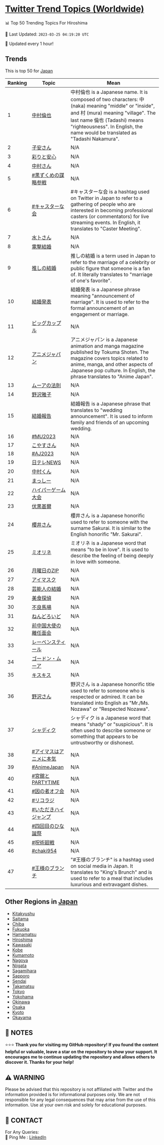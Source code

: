 [Twitter Trend Topics (Worldwide)](https://github.com/ErcinDedeoglu/Twitter-Trend-Topics)
==========


📊 Top 50 Trending Topics For Hiroshima

📆 Last Updated: `2023-03-25 04:19:20 UTC`

🔧 Updated every 1 hour!


## Trends

This is top 50 for [Japan](</Japan>)

| Ranking | Topic | Mean |
| ------- | ------------ | ------------ |
| 1 | [中村倫也](http://twitter.com/search?q=%e4%b8%ad%e6%9d%91%e5%80%ab%e4%b9%9f) | 中村倫也 is a Japanese name. It is composed of two characters: 中 (naka) meaning "middle" or "inside", and 村 (mura) meaning "village". The last name 倫也 (Tadashi) means "righteousness". In English, the name would be translated as "Tadashi Nakamura". |
| 2 | [子安さん](http://twitter.com/search?q=%e5%ad%90%e5%ae%89%e3%81%95%e3%82%93) | N/A |
| 3 | [彩りと安心](http://twitter.com/search?q=%e5%bd%a9%e3%82%8a%e3%81%a8%e5%ae%89%e5%bf%83) | N/A |
| 4 | [中村さん](http://twitter.com/search?q=%e4%b8%ad%e6%9d%91%e3%81%95%e3%82%93) | N/A |
| 5 | [#黒ずくめの謀略参戦](http://twitter.com/search?q=%23%e9%bb%92%e3%81%9a%e3%81%8f%e3%82%81%e3%81%ae%e8%ac%80%e7%95%a5%e5%8f%82%e6%88%a6) | N/A |
| 6 | [#キャスターな会](http://twitter.com/search?q=%23%e3%82%ad%e3%83%a3%e3%82%b9%e3%82%bf%e3%83%bc%e3%81%aa%e4%bc%9a) | #キャスターな会 is a hashtag used on Twitter in Japan to refer to a gathering of people who are interested in becoming professional casters (or commentators) for live streaming events. In English, it translates to "Caster Meeting". |
| 7 | [水卜さん](http://twitter.com/search?q=%e6%b0%b4%e5%8d%9c%e3%81%95%e3%82%93) | N/A |
| 8 | [電撃結婚](http://twitter.com/search?q=%e9%9b%bb%e6%92%83%e7%b5%90%e5%a9%9a) | N/A |
| 9 | [推しの結婚](http://twitter.com/search?q=%e6%8e%a8%e3%81%97%e3%81%ae%e7%b5%90%e5%a9%9a) | 推しの結婚 is a term used in Japan to refer to the marriage of a celebrity or public figure that someone is a fan of. It literally translates to "marriage of one's favorite". |
| 10 | [結婚発表](http://twitter.com/search?q=%e7%b5%90%e5%a9%9a%e7%99%ba%e8%a1%a8) | 結婚発表 is a Japanese phrase meaning "announcement of marriage". It is used to refer to the formal announcement of an engagement or marriage. |
| 11 | [ビッグカップル](http://twitter.com/search?q=%e3%83%93%e3%83%83%e3%82%b0%e3%82%ab%e3%83%83%e3%83%97%e3%83%ab) | N/A |
| 12 | [アニメジャパン](http://twitter.com/search?q=%e3%82%a2%e3%83%8b%e3%83%a1%e3%82%b8%e3%83%a3%e3%83%91%e3%83%b3) | アニメジャパン is a Japanese animation and manga magazine published by Tokuma Shoten. The magazine covers topics related to anime, manga, and other aspects of Japanese pop culture. In English, the phrase translates to "Anime Japan". |
| 13 | [ムーアの法則](http://twitter.com/search?q=%e3%83%a0%e3%83%bc%e3%82%a2%e3%81%ae%e6%b3%95%e5%89%87) | N/A |
| 14 | [野沢雅子](http://twitter.com/search?q=%e9%87%8e%e6%b2%a2%e9%9b%85%e5%ad%90) | N/A |
| 15 | [結婚報告](http://twitter.com/search?q=%e7%b5%90%e5%a9%9a%e5%a0%b1%e5%91%8a) | 結婚報告 is a Japanese phrase that translates to "wedding announcement". It is used to inform family and friends of an upcoming wedding. |
| 16 | [#MU2023](http://twitter.com/search?q=%23MU2023) | N/A |
| 17 | [こやすさん](http://twitter.com/search?q=%e3%81%93%e3%82%84%e3%81%99%e3%81%95%e3%82%93) | N/A |
| 18 | [#AJ2023](http://twitter.com/search?q=%23AJ2023) | N/A |
| 19 | [日テレNEWS](http://twitter.com/search?q=%e6%97%a5%e3%83%86%e3%83%acNEWS) | N/A |
| 20 | [中村くん](http://twitter.com/search?q=%e4%b8%ad%e6%9d%91%e3%81%8f%e3%82%93) | N/A |
| 21 | [まっしー](http://twitter.com/search?q=%e3%81%be%e3%81%a3%e3%81%97%e3%83%bc) | N/A |
| 22 | [ハイパーゲーム大会](http://twitter.com/search?q=%e3%83%8f%e3%82%a4%e3%83%91%e3%83%bc%e3%82%b2%e3%83%bc%e3%83%a0%e5%a4%a7%e4%bc%9a) | N/A |
| 23 | [伏黒甚爾](http://twitter.com/search?q=%e4%bc%8f%e9%bb%92%e7%94%9a%e7%88%be) | N/A |
| 24 | [櫻井さん](http://twitter.com/search?q=%e6%ab%bb%e4%ba%95%e3%81%95%e3%82%93) | 櫻井さん is a Japanese honorific used to refer to someone with the surname Sakurai. It is similar to the English honorific "Mr. Sakurai". |
| 25 | [ミオリネ](http://twitter.com/search?q=%e3%83%9f%e3%82%aa%e3%83%aa%e3%83%8d) | ミオリネ is a Japanese word that means "to be in love". It is used to describe the feeling of being deeply in love with someone. |
| 26 | [月曜日のZIP](http://twitter.com/search?q=%e6%9c%88%e6%9b%9c%e6%97%a5%e3%81%aeZIP) | N/A |
| 27 | [アイマスク](http://twitter.com/search?q=%e3%82%a2%e3%82%a4%e3%83%9e%e3%82%b9%e3%82%af) | N/A |
| 28 | [芸能人の結婚](http://twitter.com/search?q=%e8%8a%b8%e8%83%bd%e4%ba%ba%e3%81%ae%e7%b5%90%e5%a9%9a) | N/A |
| 29 | [美食探偵](http://twitter.com/search?q=%e7%be%8e%e9%a3%9f%e6%8e%a2%e5%81%b5) | N/A |
| 30 | [不良馬場](http://twitter.com/search?q=%e4%b8%8d%e8%89%af%e9%a6%ac%e5%a0%b4) | N/A |
| 31 | [ねんどろいど](http://twitter.com/search?q=%e3%81%ad%e3%82%93%e3%81%a9%e3%82%8d%e3%81%84%e3%81%a9) | N/A |
| 32 | [前中国大使の離任面会](http://twitter.com/search?q=%e5%89%8d%e4%b8%ad%e5%9b%bd%e5%a4%a7%e4%bd%bf%e3%81%ae%e9%9b%a2%e4%bb%bb%e9%9d%a2%e4%bc%9a) | N/A |
| 33 | [レーベンスティール](http://twitter.com/search?q=%e3%83%ac%e3%83%bc%e3%83%99%e3%83%b3%e3%82%b9%e3%83%86%e3%82%a3%e3%83%bc%e3%83%ab) | N/A |
| 34 | [ゴードン・ムーア](http://twitter.com/search?q=%e3%82%b4%e3%83%bc%e3%83%89%e3%83%b3%e3%83%bb%e3%83%a0%e3%83%bc%e3%82%a2) | N/A |
| 35 | [キスキス](http://twitter.com/search?q=%e3%82%ad%e3%82%b9%e3%82%ad%e3%82%b9) | N/A |
| 36 | [野沢さん](http://twitter.com/search?q=%e9%87%8e%e6%b2%a2%e3%81%95%e3%82%93) | 野沢さん is a Japanese honorific title used to refer to someone who is respected or admired. It can be translated into English as "Mr./Ms. Nozawa" or "Respected Nozawa". |
| 37 | [シャディク](http://twitter.com/search?q=%e3%82%b7%e3%83%a3%e3%83%87%e3%82%a3%e3%82%af) | シャディク is a Japanese word that means "shady" or "suspicious". It is often used to describe someone or something that appears to be untrustworthy or dishonest. |
| 38 | [#アイマスはアニメに本気](http://twitter.com/search?q=%23%e3%82%a2%e3%82%a4%e3%83%9e%e3%82%b9%e3%81%af%e3%82%a2%e3%83%8b%e3%83%a1%e3%81%ab%e6%9c%ac%e6%b0%97) | N/A |
| 39 | [#AnimeJapan](http://twitter.com/search?q=%23AnimeJapan) | N/A |
| 40 | [#宮舘とPARTYTIME](http://twitter.com/search?q=%23%e5%ae%ae%e8%88%98%e3%81%a8PARTYTIME) | N/A |
| 41 | [#因の者オフ会](http://twitter.com/search?q=%23%e5%9b%a0%e3%81%ae%e8%80%85%e3%82%aa%e3%83%95%e4%bc%9a) | N/A |
| 42 | [#リコラジ](http://twitter.com/search?q=%23%e3%83%aa%e3%82%b3%e3%83%a9%e3%82%b8) | N/A |
| 43 | [#いただきハイジャンプ](http://twitter.com/search?q=%23%e3%81%84%e3%81%9f%e3%81%a0%e3%81%8d%e3%83%8f%e3%82%a4%e3%82%b8%e3%83%a3%e3%83%b3%e3%83%97) | N/A |
| 44 | [#四回目のひな誕祭](http://twitter.com/search?q=%23%e5%9b%9b%e5%9b%9e%e7%9b%ae%e3%81%ae%e3%81%b2%e3%81%aa%e8%aa%95%e7%a5%ad) | N/A |
| 45 | [#呪術廻戦](http://twitter.com/search?q=%23%e5%91%aa%e8%a1%93%e5%bb%bb%e6%88%a6) | N/A |
| 46 | [#chaki954](http://twitter.com/search?q=%23chaki954) | N/A |
| 47 | [#王様のブランチ](http://twitter.com/search?q=%23%e7%8e%8b%e6%a7%98%e3%81%ae%e3%83%96%e3%83%a9%e3%83%b3%e3%83%81) | "#王様のブランチ" is a hashtag used on social media in Japan. It translates to "King's Brunch" and is used to refer to a meal that includes luxurious and extravagant dishes. |



## Other Regions in [Japan](</Japan>)

* [Kitakyushu](</Japan/Kitakyushu.md>)
* [Saitama](</Japan/Saitama.md>)
* [Chiba](</Japan/Chiba.md>)
* [Fukuoka](</Japan/Fukuoka.md>)
* [Hamamatsu](</Japan/Hamamatsu.md>)
* [Hiroshima](</Japan/Hiroshima.md>)
* [Kawasaki](</Japan/Kawasaki.md>)
* [Kobe](</Japan/Kobe.md>)
* [Kumamoto](</Japan/Kumamoto.md>)
* [Nagoya](</Japan/Nagoya.md>)
* [Niigata](</Japan/Niigata.md>)
* [Sagamihara](</Japan/Sagamihara.md>)
* [Sapporo](</Japan/Sapporo.md>)
* [Sendai](</Japan/Sendai.md>)
* [Takamatsu](</Japan/Takamatsu.md>)
* [Tokyo](</Japan/Tokyo.md>)
* [Yokohama](</Japan/Yokohama.md>)
* [Okinawa](</Japan/Okinawa.md>)
* [Osaka](</Japan/Osaka.md>)
* [Kyoto](</Japan/Kyoto.md>)
* [Okayama](</Japan/Okayama.md>)



## 📝 NOTES

⭐⭐⭐ **Thank you for visiting my GitHub repository! If you found the content helpful or valuable, leave a star on the repository to show your support. It encourages me to continue updating the repository and allows others to discover it. Thanks for your help!**


## ⚠️ WARNING

Please be advised that this repository is not affiliated with Twitter and the information provided is for informational purposes only. We are not responsible for any legal consequences that may arise from the use of this information. Use at your own risk and solely for educational purposes.


## 📨 CONTACT

 For Any Queries:  
            🏓 Ping Me : [LinkedIn](https://www.linkedin.com/in/ercindedeoglu/)
